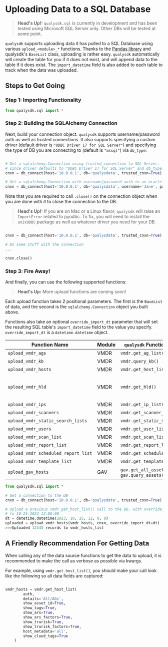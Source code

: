 # Uploading Data to a SQL Database

>**Head's Up!:** ```qualysdk.sql``` is currently in development and has been tested using Microsoft SQL Server only. Other DBs will be tested at some point.

```qualysdk``` supports uploading data it has pulled to a SQL Database using various ```upload_<module>_*``` functions. Thanks to the [Pandas library](https://pandas.pydata.org) and qualysdk's ```BaseList``` class, uploading is rather easy. ```qualysdk``` automatically will create the table for you if it does not exist, and will append data to the table if it does exist. The ```import_datetime``` field is also added to each table to track when the data was uploaded.

## Steps to Get Going

### Step 1: Importing Functionality

```py
from qualysdk.sql import *
```

### Step 2: Building the SQLAlchemy Connection

Next, build your connection object. ```qualysdk``` supports username/password auth as well as trusted connections. It also supports specifying a custom driver (default driver is ```"ODBC Driver 17 for SQL Server"```) and specifying the type of DB you are connecting to (default is ```"mssql"```) via ```db_type```:

```py

# Get a sqlalchemy.Connection using trusted_connection to SQL Server.
# since driver defaults to "ODBC Driver 17 for SQL Server" and db_type defaults to "mssql", you can omit them.
cnxn = db_connect(host='10.0.0.1', db='qualysdata', trusted_cnxn=True)

# Get a sqlalchemy.Connection with username/password auth to an oracle DB:
cnxn = db_connect(host='10.0.0.1', db='qualysdata', username='Jane', password='SuperSecretPassword!', db_type='oracle', driver='Some Driver for Oracle')
```

Note that you are required to call ```.close()``` on the connection object when you are done with it to close the connection to the DB.

>**Head's Up!:** If you are on Mac or a Linux flavor, ```qualysdk``` will raise an ```ImportError``` related to pyodbc. To fix, you will need to install the ```unixODBC``` package as well as whatever driver you need for your DB.


```py

cnxn = db_connect(host='10.0.0.1', db='qualysdata', trusted_cnxn=True)

# Do some stuff with the connection
...

cnxn.close()
```

### Step 3: Fire Away!

And finally, you can use the following supported functions:

>**Head's Up:** More upload functions are coming soon!

Each upload function takes 2 positional parameters. The first is the ```BaseList``` of data, and the second is the ```sqlalchemy.Connection``` object you built above. 

Functions also take an optional ```override_import_dt``` parameter that will set the resulting SQL table's ```import_datetime``` field to the value you specify. ```override_import_dt``` is a ```datetime.datetime``` object.


| Function Name | Module  | ```qualysdk``` Function Data Source | Resulting Table Name |
| -- | -- | -- | -- |
| ```upload_vmdr_ags``` | VMDR | ```vmdr.get_ag_list()```| ```vmdr_assetgroups``` |
| ```upload_vmdr_kb``` | VMDR | ```vmdr.query_kb()```| ```vmdr_knowledgebase``` |
| ```upload_vmdr_hosts``` | VMDR | ```vmdr.get_host_list()```| ```vmdr_hosts_list``` |
| ```upload_vmdr_hld``` | VMDR | ```vmdr.get_hld()```| ```vmdr_hld_hosts_list``` for hosts and ```vmdr_hld_detections``` for detections |
| ```upload_vmdr_ips``` | VMDR | ```vmdr.get_ip_list()```| ```vmdr_ips``` |
| ```upload_vmdr_scanners``` | VMDR | ```vmdr.get_scanner_list()```| ```vmdr_scanners``` |
| ```upload_vmdr_static_search_lists``` | VMDR | ```vmdr.get_static_searchlists()```| ```vmdr_static_searchlists``` |
| ```upload_vmdr_users``` | VMDR | ```vmdr.get_user_list()```| ```vmdr_users``` |
| ```upload_vmdr_scan_list``` | VMDR | ```vmdr.get_scan_list()```| ```vmdr_scans``` |
| ```upload_vmdr_report_list``` | VMDR | ```vmdr.get_report_list()```| ```vmdr_reports``` |
| ```upload_vmdr_scheduled_report_list``` | VMDR | ```vmdr.get_scheduled_report_list()```| ```vmdr_scheduled_reports``` |
| ```upload_vmdr_template_list``` | VMDR | ```vmdr.get_template_list()```| ```vmdr_report_templates``` |
| ```upload_gav_hosts``` | GAV | ```gav.get_all_assets()``` or ```gav.query_assets()``` | ```gav_hosts``` |

```py
from qualysdk.sql import *

# Get a connection to the DB
cnxn = db_connect(host='10.0.0.1', db='qualysdata', trusted_cnxn=True)

# Upload a previous vmdr.get_host_list() call to the DB, with override_import_dt set
# to 10-25-2023 12:00:00
dt = datetime.datetime(2023, 10, 25, 12, 0, 0)
uploaded = upload_vmdr_hosts(vmdr_hosts, cnxn, override_import_dt=dt)
>>>Uploaded 12345 records to vmdr_hosts_list
```

## A Friendly Recommendation For Getting Data

When calling any of the data source functions to get the data to upload, it is recommended to make the call as verbose as possible via kwargs. 

For example, using ```vmdr.get_host_list()```, you should make your call look like the following so all data fields are captured:

```py

vmdr_hosts = vmdr.get_host_list(
        auth, 
        details='All/AGs', 
        show_asset_id=True, 
        show_tags=True, 
        show_ars=True, 
        show_ars_factors=True, 
        show_trurisk=True, 
        show_trurisk_factors=True, 
        host_metadata='all', 
        show_cloud_tags=True
    )
```
